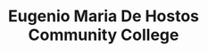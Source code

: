 ---
layout: repo
title: "Eugenio Maria De Hostos Community College"
id: 18923
permalink: repos/18923/
---